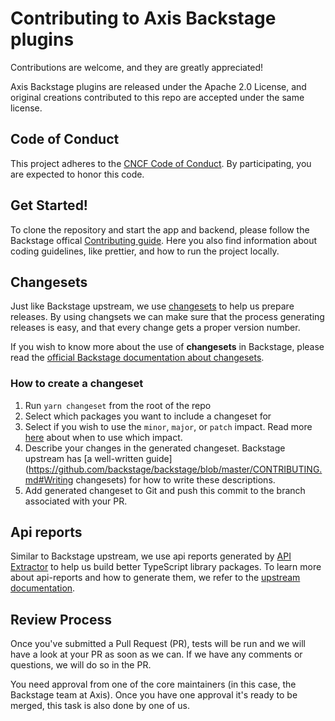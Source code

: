 # Contributing to Axis Backstage plugins

Contributions are welcome, and they are greatly appreciated!

Axis Backstage plugins are released under the Apache 2.0 License, and original creations contributed to this repo are accepted under the same license.

## Code of Conduct

This project adheres to the [CNCF Code of Conduct][code-of-conduct]. By participating, you are expected to honor this code.

[code-of-conduct]: https://github.com/AxisCommunications/backstage-plugins/blob/main/CODE_OF_CONDUCT.md

## Get Started!

To clone the repository and start the app and backend, please follow the Backstage offical [Contributing guide](https://github.com/backstage/backstage/edit/master/CONTRIBUTING.md). Here you also find information about coding guidelines, like prettier, and how to run the project locally.

## Changesets

Just like Backstage upstream, we use [changesets](https://github.com/changesets/changesets) to help us prepare releases. By using changsets we can make sure that the process generating releases is easy, and that every change gets a proper version number.

If you wish to know more about the use of **changesets** in Backstage, please read the [official Backstage documentation about changesets](https://github.com/backstage/backstage/blob/master/CONTRIBUTING.md#creating-changesets).

### How to create a changeset

1. Run `yarn changeset` from the root of the repo
2. Select which packages you want to include a changeset for
3. Select if you wish to use the `minor`, `major`, or `patch` impact. Read more [here](https://semver.org/#semantic-versioning-specification-semver) about when to use which impact.
4. Describe your changes in the generated changeset. Backstage upstream has [a well-written guide](https://github.com/backstage/backstage/blob/master/CONTRIBUTING.md#Writing changesets) for how to write these descriptions.
5. Add generated changeset to Git and push this commit to the branch associated with your PR.

## Api reports

Similar to Backstage upstream, we use api reports generated by [API Extractor](https://api-extractor.com/) to help us build better TypeScript library packages. To learn more about api-reports and how to generate them, we refer to the [upstream documentation](https://github.com/backstage/backstage/blob/master/CONTRIBUTING.md#api-reports).

## Review Process

Once you've submitted a Pull Request (PR), tests will be run and we will have a look at your PR as soon as we can. If we have any comments or questions, we will do so in the PR.

You need approval from one of the core maintainers (in this case, the Backstage team at Axis). Once you have one approval it's ready to be merged, this task is also done by one of us.
